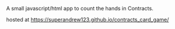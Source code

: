 A small javascript/html app to count the hands in Contracts.

hosted at https://superandrew123.github.io/contracts_card_game/
